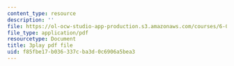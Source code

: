 ```yaml
---
content_type: resource
description: ''
file: https://ol-ocw-studio-app-production.s3.amazonaws.com/courses/6-041-probabilistic-systems-analysis-and-applied-probability-fall-2010/f85fbe17b036337cba3d0c6906a5bea3_3eiio3Tw7UQ.pdf
file_type: application/pdf
resourcetype: Document
title: 3play pdf file
uid: f85fbe17-b036-337c-ba3d-0c6906a5bea3
---
```

